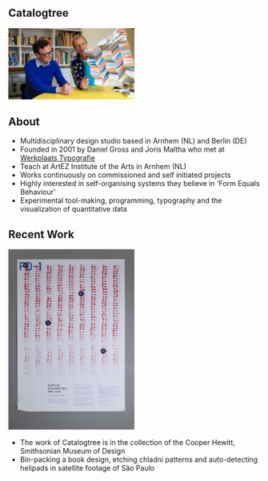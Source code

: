 ## Catalogtree ##

<img src="https://github.com/yujunmjiang/dvia-2019/blob/master/0.research/daniel-and-joris.jpg" width="50%"/>

## About ##

- Multidisciplinary design studio based in Arnhem (NL) and Berlin (DE)
- Founded in 2001 by Daniel Gross and Joris Maltha who met at [Werkplaats Typografie](https://www.werkplaatstypografie.org/)
- Teach at ArtEZ Institute of the Arts in Arnhem (NL)
- Works continuously on commissioned and self initiated projects
- Highly interested in self-organising systems they believe in 'Form Equals Behaviour'
- Experimental tool-making, programming, typography and the visualization of quantitative data

## Recent Work ##

<img src="https://github.com/yujunmjiang/dvia-2019/blob/master/0.research/flock-in-diplomats-01.jpg" width="50%"/>

- The work of Catalogtree is in the collection of the Cooper Hewitt, Smithsonian Museum of Design
- Bin-packing a book design, etching chladni patterns and auto-detecting helipads in satellite footage of São Paulo
